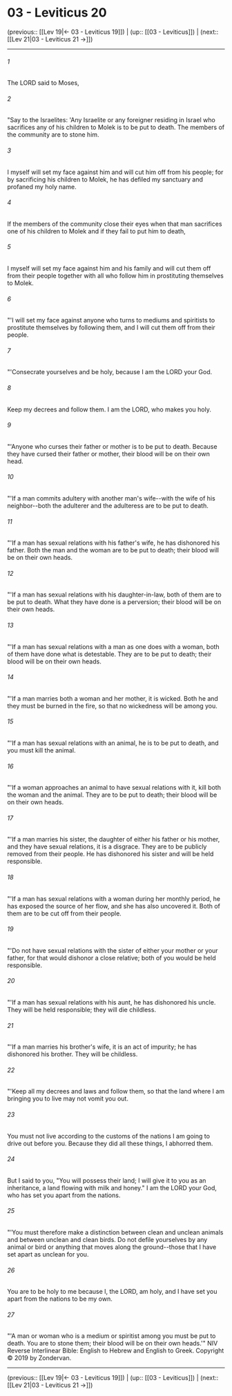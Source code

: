 # 03 - Leviticus 20

(previous:: [[Lev 19|← 03 - Leviticus 19]]) | (up:: [[03 - Leviticus]]) | (next:: [[Lev 21|03 - Leviticus 21 →]])

***


###### 1 
The LORD said to Moses, 

###### 2 
"Say to the Israelites: 'Any Israelite or any foreigner residing in Israel who sacrifices any of his children to Molek is to be put to death. The members of the community are to stone him. 

###### 3 
I myself will set my face against him and will cut him off from his people; for by sacrificing his children to Molek, he has defiled my sanctuary and profaned my holy name. 

###### 4 
If the members of the community close their eyes when that man sacrifices one of his children to Molek and if they fail to put him to death, 

###### 5 
I myself will set my face against him and his family and will cut them off from their people together with all who follow him in prostituting themselves to Molek. 

###### 6 
"'I will set my face against anyone who turns to mediums and spiritists to prostitute themselves by following them, and I will cut them off from their people. 

###### 7 
"'Consecrate yourselves and be holy, because I am the LORD your God. 

###### 8 
Keep my decrees and follow them. I am the LORD, who makes you holy. 

###### 9 
"'Anyone who curses their father or mother is to be put to death. Because they have cursed their father or mother, their blood will be on their own head. 

###### 10 
"'If a man commits adultery with another man's wife--with the wife of his neighbor--both the adulterer and the adulteress are to be put to death. 

###### 11 
"'If a man has sexual relations with his father's wife, he has dishonored his father. Both the man and the woman are to be put to death; their blood will be on their own heads. 

###### 12 
"'If a man has sexual relations with his daughter-in-law, both of them are to be put to death. What they have done is a perversion; their blood will be on their own heads. 

###### 13 
"'If a man has sexual relations with a man as one does with a woman, both of them have done what is detestable. They are to be put to death; their blood will be on their own heads. 

###### 14 
"'If a man marries both a woman and her mother, it is wicked. Both he and they must be burned in the fire, so that no wickedness will be among you. 

###### 15 
"'If a man has sexual relations with an animal, he is to be put to death, and you must kill the animal. 

###### 16 
"'If a woman approaches an animal to have sexual relations with it, kill both the woman and the animal. They are to be put to death; their blood will be on their own heads. 

###### 17 
"'If a man marries his sister, the daughter of either his father or his mother, and they have sexual relations, it is a disgrace. They are to be publicly removed from their people. He has dishonored his sister and will be held responsible. 

###### 18 
"'If a man has sexual relations with a woman during her monthly period, he has exposed the source of her flow, and she has also uncovered it. Both of them are to be cut off from their people. 

###### 19 
"'Do not have sexual relations with the sister of either your mother or your father, for that would dishonor a close relative; both of you would be held responsible. 

###### 20 
"'If a man has sexual relations with his aunt, he has dishonored his uncle. They will be held responsible; they will die childless. 

###### 21 
"'If a man marries his brother's wife, it is an act of impurity; he has dishonored his brother. They will be childless. 

###### 22 
"'Keep all my decrees and laws and follow them, so that the land where I am bringing you to live may not vomit you out. 

###### 23 
You must not live according to the customs of the nations I am going to drive out before you. Because they did all these things, I abhorred them. 

###### 24 
But I said to you, "You will possess their land; I will give it to you as an inheritance, a land flowing with milk and honey." I am the LORD your God, who has set you apart from the nations. 

###### 25 
"'You must therefore make a distinction between clean and unclean animals and between unclean and clean birds. Do not defile yourselves by any animal or bird or anything that moves along the ground--those that I have set apart as unclean for you. 

###### 26 
You are to be holy to me because I, the LORD, am holy, and I have set you apart from the nations to be my own. 

###### 27 
"'A man or woman who is a medium or spiritist among you must be put to death. You are to stone them; their blood will be on their own heads.'" NIV Reverse Interlinear Bible: English to Hebrew and English to Greek. Copyright © 2019 by Zondervan.

***

(previous:: [[Lev 19|← 03 - Leviticus 19]]) | (up:: [[03 - Leviticus]]) | (next:: [[Lev 21|03 - Leviticus 21 →]])
